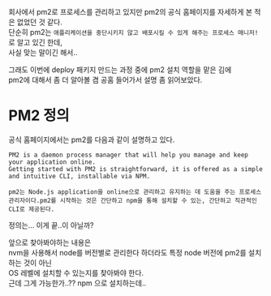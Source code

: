 회사에서 pm2로 프로세스를 관리하고 있지만 pm2의 공식 홈페이지를 자세하게 본 적은 없었던 것 같다.<br />
단순히 pm2는 `애플리케이션을 중단시키지 않고 배포시킬 수 있게 해주는 프로세스 매니저!` 로 알고 있긴 한데, <br />
사실 맞는 말이긴 해서..

그래도 이번에 deploy 패키지 만드는 과정 중에 pm2 설치 역할을 맡은 김에<br />
pm2에 대해서 좀 더 알아볼 겸 공홈 들어가서 설명 좀 읽어보았다.

# PM2 정의
공식 홈페이지에서는 pm2를 다음과 같이 설명하고 있다.

```
PM2 is a daemon process manager that will help you manage and keep your application online. 
Getting started with PM2 is straightforward, it is offered as a simple and intuitive CLI, installable via NPM.

pm2는 Node.js application을 online으로 관리하고 유지하는 데 도움을 주는 프로세스 관리자이다.pm2를 시작하는 것은 간단하고 npm을 통해 설치할 수 있는, 간단하고 직관적인 CLI로 제공된다.
```
정의는... 이게 끝..이 아닐까?
<br />

앞으로 찾아봐야하는 내용은<br />
nvm을 사용해서 node를 버전별로 관리한다 하더라도 특정 node 버전에 pm2를 설치하는 것이 아닌<br />
OS 레벨에 설치할 수 있는지를 찾아봐야 한다.<br />
근데 그게 가능한가..??
npm 으로 설치하는데.. 
